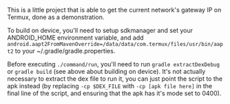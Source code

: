 This is a little project that is able to get the current network's gateway IP on Termux, done as a demonstration.

To build on device, you'll need to setup sdkmanager and set your ANDROID\_HOME environment variable, and add `android.aapt2FromMavenOverride=/data/data/com.termux/files/usr/bin/aapt2` to your ~/.gradle/gradle.properties.

Before executing `./command/run`, you'll need to run `gradle extractDexDebug` or `gradle build` (see above about building on device). It's not actually necessary to extract the dex file to run it, you can just point the script to the apk instead (by replacing `-cp $DEX_FILE` with `-cp [apk file here]` in the final line of the script, and ensuring that the apk has it's mode set to 0400).
